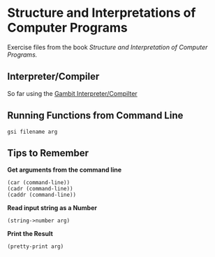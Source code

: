 # Structure and Interpretations of Computer Programs

Exercise files from the book *Structure and Interpretation of Computer Programs.*

## Interpreter/Compiler

So far using the [Gambit Interpreter/Compilter](http://www.iro.umontreal.ca/~gambit/doc/gambit.html)

## Running Functions from Command Line

`gsi filename arg`

## Tips to Remember

**Get arguments from the command line**

```
(car (command-line))
(cadr (command-line))
(caddr (command-line))
```

**Read input string as a Number**

`(string->number arg)`

**Print the Result**

`(pretty-print arg)`
